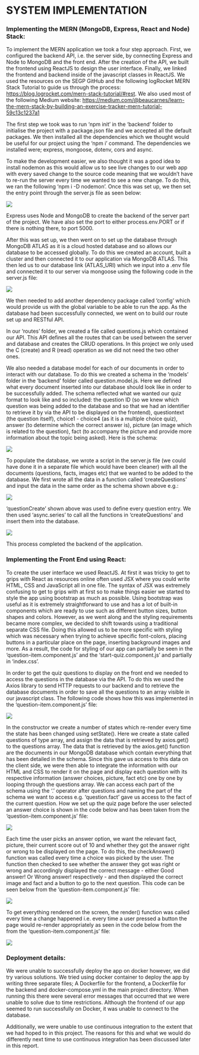 # SYSTEM IMPLEMENTATION

### Implementing the MERN (MongoDB, Express, React and Node) Stack: 

To implement the MERN application we took a four step approach. First, we configured the backend API, i.e. the server side, by connecting Express and Node to MongoDB and the front end. After the creation of the API, we built the frontend using ReactJS to design the user interface. Finally, we linked the frontend and backend inside of the javascript classes in ReactJS. We used the resources on the SEGP GitHub and the following logRocket MERN Stack Tutorial to guide us through the process: https://blog.logrocket.com/mern-stack-tutorial/#rest. We also used most of the following Medium website: https://medium.com/@beaucarnes/learn-the-mern-stack-by-building-an-exercise-tracker-mern-tutorial-59c13c1237a1  

The first step we took was to run ‘npm init’ in the ‘backend’ folder to initialise the project with a package.json file and we accepted all the default packages. We then installed all the dependencies which we thought would be useful for our project using the ‘npm i’ command. The dependencies we installed were; express, mongoose, dotenv, cors and async.  

To make the development easier, we also thought it was a good idea to install nodemon as this would allow us to see live changes to our web app with every saved change to the source code meaning that we wouldn’t have to re-run the server every time we wanted to see a new change. To do this, we ran the following ‘npm i -D nodemon’. Once this was set up, we then set the entry point through the server.js file as seen below: 

![](images/sysimp1.png)

Express uses Node and MongoDB to create the backend of the server part of the project. We have also set the port to either process.env.PORT or if there is nothing there, to port 5000. 

After this was set up, we then went on to set up the database through MongoDB ATLAS as it is a cloud hosted database and so allows our database to be accessed globally. To do this we created an account, built a cluster and then connected it to our application via MongoDB ATLAS. This then led us to our database link (ATLAS_URI) which we input into a .env file and connected it to our server via mongoose using the following code in the server.js file: 

![](images/sysimp2.png)

We then needed to add another dependency package called ‘config’ which would provide us with the global variable to be able to run the app. As the database had been successfully connected, we went on to build our route set up and RESTful API.  

In our ‘routes’ folder, we created a file called questions.js which contained our API. This API defines all the routes that can be used between the server and database and creates the CRUD operations. In this project we only used the C (create) and R (read) operation as we did not need the two other ones.  

We also needed a database model for each of our documents in order to interact with our database. To do this we created a schema in the ‘models’ folder in the ‘backend’ folder called question.model.js. Here we defined what every document inserted into our database should look like in order to be successfully added. The schema reflected what we wanted our quiz format to look like and so included: the question ID (so we knew which question was being added to the database and so that we had an identifier to retrieve it by via the API to be displayed on the frontend), questiontext (the question itself), choice1 - choice4 (as it is a multiple choice quiz), answer (to determine which the correct answer is), picture (an image which is related to the question), fact (to accompany the picture and provide more information about the topic being asked). Here is the schema: 

![](images/sysimp3.png)

To populate the database, we wrote a script in the server.js file (we could have done it in a separate file which would have been cleaner) with all the documents (questions, facts, images etc) that we wanted to be added to the database. We first wrote all the data in a function called ‘createQuestions’ and input the data in the same order as the schema shown above e.g.: 

![](images/sysimp4.png)

‘questionCreate’ shown above was used to define every question entry. We then used ‘async.series’ to call all the functions in ‘createQuestions’ and insert them into the database. 

![](images/sysimp5.png)

This process completed the backend of the application. 

### Implementing the Front End using React: 

To create the user interface we used ReactJS. At first it was tricky to get to grips with React as resources online often used JSX where you could write HTML, CSS and JavaScript all in one file. The syntax of JSX was extremely confusing to get to grips with at first so to make things easier we started to style the app using bootstrap as much as possible. Using bootstrap was useful as it is extremely straightforward to use and has a lot of built-in components which are ready to use such as different button sizes, button shapes and colors. However, as we went along and the styling requirements became more complex, we decided to shift towards using a traditional separate CSS file. Doing this allowed us to be more specific with styling which was necessary when trying to achieve specific font-colors, placing buttons in a particular place on the page, inserting background images and more. As a result, the code for styling of our app can partially be seen in the ‘question-item.component.js’ and the ‘start-quiz.component.js’ and partially in ‘index.css’.  

 In order to get the quiz questions to display on the front end we needed to access the questions in the database via the API. To do this we used the Axios library to send HTTP requests to our backend and to retrieve the database documents in order to save all the questions to an array visible in our javascript class. The following code shows how this was implemented in the ‘question-item.component.js’ file: 
 
 ![](images/sysimp6.png)
 
 In the constructor we create a number of states which re-render every time the state has been changed using setState(). Here we create a state called questions of type array, and assign the data that is retrieved by axios.get() to the questions array. The data that is retrieved by the axios.get() function are the documents in our MongoDB database which contain everything that has been detailed in the schema. Since this gave us access to this data on the client side, we were then able to integrate the information with our HTML and CSS to render it on the page and display each question with its respective information (answer choices, picture, fact etc) one by one by looping through the questions array. We can access each part of the schema using the ‘.’ operator after questions and naming the part of the schema we want to access e.g. ‘question.fact’ gave us access to the fact of the current question. How we set up the quiz page before the user selected an answer choice is shown in the code below and has been taken from the ‘question-item.component.js’ file: 
 
 ![](images/sysimp7.png)
 
 Each time the user picks an answer option, we want the relevant fact, picture, their current score out of 10 and whether they got the answer right or wrong to be displayed on the page. To do this, the checkAnswer() function was called every time a choice was picked by the user. The function then checked to see whether the answer they got was right or wrong and accordingly displayed the correct message - either Good answer! Or Wrong answer! respectively - and then displayed the correct image and fact and a button to go to the next question. This code can be seen below from the ‘question-item.component.js’ file: 
 
 ![](images/sysimp8.png)
 
 To get everything rendered on the screen, the render() function was called every time a change happened i.e. every time a user pressed a button the page would re-render appropriately as seen in the code below from the from the ‘question-item.component.js’ file: 
 
 ![](images/sysimp9.png)
 
 ### Deployment details: 
 
  We were unable to successfully deploy the app on docker however, we did try various solutions. We tried using docker container to deploy the app by writing three separate files; A Dockerfile for the frontend, a Dockerfile for the backend and docker-compose.yml in the main project directory. When running this there were several error messages that occurred that we were unable to solve due to time restrictions. Although the frontend of our app seemed to run successfully on Docker, it was unable to connect to the database.  

 Additionally, we were unable to use continuous integration to the extent that we had hoped to in this project. The reasons for this and what we would do differently next time to use continuous integration has been discussed later in this report. 
 
 
 
 
 
 
 
 
